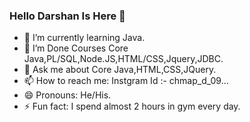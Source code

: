 ### Hello Darshan Is Here 👋


- 🌱 I’m currently learning Java.
- 👯 I’m Done Courses Core Java,PL/SQL,Node.JS,HTML/CSS,Jquery,JDBC.
- 💬 Ask me about Core Java,HTML,CSS,JQuery.
- 📫 How to reach me: Instgram Id :- chmap_d_09...
- 😄 Pronouns: He/His.
- ⚡ Fun fact: I spend almost 2 hours in gym every day.


